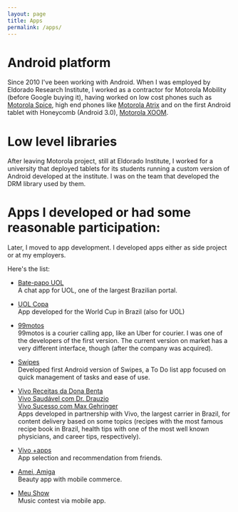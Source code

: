 ```yaml
---
layout: page
title: Apps
permalink: /apps/
---
```


# Android platform

Since 2010 I've been working with Android. When I was employed by Eldorado
Research Institute, I worked as a contractor for Motorola Mobility (before
Google buying it), having worked on low cost phones such as [Motorola Spice](http://www.gsmarena.com/motorola_spice_xt300-3540.php), high end phones like [Motorola Atrix](http://www.gsmarena.com/motorola_atrix-3709.php) and on the first Android tablet with Honeycomb (Android 3.0), [Motorola XOOM](http://www.gsmarena.com/motorola_xoom_mz604-3833.php).

# Low level libraries

After leaving Motorola project, still at Eldorado Institute, I worked for
a university that deployed tablets for its students running a custom version of
Android developed at the institute. I was on the team that developed the DRM
library used by them.

# Apps I developed or had some reasonable participation:

Later, I moved to app development. I developed apps either as side project or
at my employers.

Here's the list:

* [Bate-papo UOL](https://play.google.com/store/apps/details?id=br.com.uol.batepapo)  
  A chat app for UOL, one of the largest Brazilian portal.

* [UOL Copa](https://play.google.com/store/apps/details?id=br.org.eldorado.uolcopa)  
  App developed for the World Cup in Brazil (also for UOL)

* [99motos](http://www.99motos.com/)  
  99motos is a courier calling app, like an Uber for courier. I was one of the
  developers of the first version. The current version on market has a very
  different interface, though (after the company was acquired).

* [Swipes](http://www.swipesapp.com)  
  Developed first Android version of Swipes, a To Do list app focused on quick
  management of tasks and ease of use.

* [Vivo Receitas da Dona Benta](https://play.google.com/store/apps/details?id=com.movile.android.learning.donabenta)  
  [Vivo Saudável com Dr.  Drauzio](https://play.google.com/store/apps/details?id=com.movile.android.learning.drauziovarella)  
  [Vivo Sucesso com Max Gehringer](https://play.google.com/store/apps/details?id=com.movile.android.learning.maxgehringer)  
  Apps developed in partnership with Vivo, the largest carrier in Brazil, for
  content delivery based on some topics (recipes with the most famous recipe
  book in Brazil, health tips with one of the most well known physicians, and
  career tips, respectively).

* [Vivo +apps](https://play.google.com/store/apps/details?id=com.movile.android.appsvivo)  
  App selection and recommendation from friends.

* [Amei, Amiga](https://play.google.com/store/apps/details?id=com.movile.beauty)  
  Beauty app with mobile commerce.

* [Meu Show](https://play.google.com/store/apps/details?id=com.movile.vivomeushow)  
  Music contest via mobile app.



